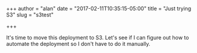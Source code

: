 +++
author = "alan"
date = "2017-02-11T10:35:15-05:00"
title = "Just trying S3"
slug = "s3test"

+++

It's time to move this deployment to S3. Let's see if I can figure out how to automate the deployment so I don't have to do it manually.
